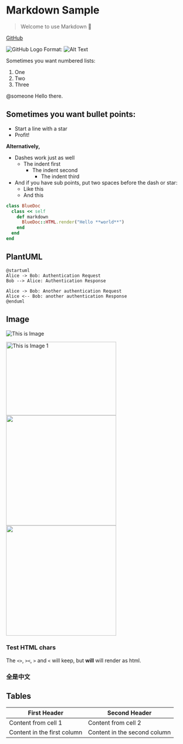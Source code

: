 # Markdown Sample

> Welcome to use Markdown 🎉

[GitHub](http://github.com)

![GitHub Logo](/images/logo.png)
Format: ![Alt Text](https://github.com)

Sometimes you want numbered lists:

1. One
2. Two
3. Three

@someone Hello there.

## Sometimes you want bullet points:

* Start a line with a star
* Profit!

**Alternatively,**

- Dashes work just as well
  - The indent first
    - The indent second
      - The indent third
- And if you have sub points, put two spaces before the dash or star:
  - Like this
  - And this

```rb
class BlueDoc
  class << self
    def markdown
      BlueDoc::HTML.render("Hello **world**")
    end
  end
end
```

## PlantUML

```plantuml
@startuml
Alice -> Bob: Authentication Request
Bob --> Alice: Authentication Response

Alice -> Bob: Another authentication Request
Alice <-- Bob: another authentication Response
@enduml
```

## Image

![This is Image](/uploads/foo.jpg)

<img src="/uploads/foo.jpg" width="300" height="200" alt="This is Image 1">
<img src="/uploads/foo.jpg" width="300">
<img src="/uploads/foo.jpg" height="300">

### Test HTML chars

The `<>`, `><`, `>` and `<` will keep, but <b>will</b> will render as html.

### 全是中文

## Tables

First Header | Second Header
------------ | -------------
Content from cell 1 | Content from cell 2
Content in the first column | Content in the second column
